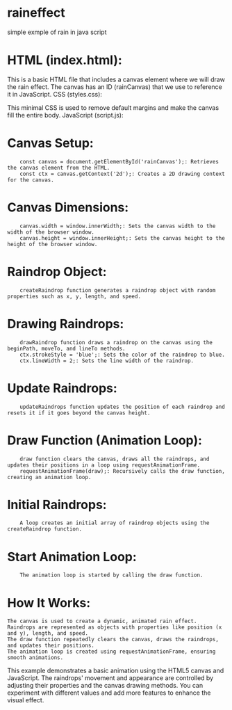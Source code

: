 # raineffect
simple exmple of rain in java script

# HTML (index.html):

This is a basic HTML file that includes a canvas element where we will draw the rain effect. The canvas has an ID (rainCanvas) that we use to reference it in JavaScript.
CSS (styles.css):

This minimal CSS is used to remove default margins and make the canvas fill the entire body.
JavaScript (script.js):

# Canvas Setup:
        const canvas = document.getElementById('rainCanvas');: Retrieves the canvas element from the HTML.
        const ctx = canvas.getContext('2d');: Creates a 2D drawing context for the canvas.

# Canvas Dimensions:
        canvas.width = window.innerWidth;: Sets the canvas width to the width of the browser window.
        canvas.height = window.innerHeight;: Sets the canvas height to the height of the browser window.

# Raindrop Object:
        createRaindrop function generates a raindrop object with random properties such as x, y, length, and speed.

# Drawing Raindrops:
        drawRaindrop function draws a raindrop on the canvas using the beginPath, moveTo, and lineTo methods.
        ctx.strokeStyle = 'blue';: Sets the color of the raindrop to blue.
        ctx.lineWidth = 2;: Sets the line width of the raindrop.

# Update Raindrops:
        updateRaindrops function updates the position of each raindrop and resets it if it goes beyond the canvas height.

# Draw Function (Animation Loop):
        draw function clears the canvas, draws all the raindrops, and updates their positions in a loop using requestAnimationFrame.
        requestAnimationFrame(draw);: Recursively calls the draw function, creating an animation loop.

# Initial Raindrops:
        A loop creates an initial array of raindrop objects using the createRaindrop function.

# Start Animation Loop:
        The animation loop is started by calling the draw function.

# How It Works:

    The canvas is used to create a dynamic, animated rain effect.
    Raindrops are represented as objects with properties like position (x and y), length, and speed.
    The draw function repeatedly clears the canvas, draws the raindrops, and updates their positions.
    The animation loop is created using requestAnimationFrame, ensuring smooth animations.

This example demonstrates a basic animation using the HTML5 canvas and JavaScript. The raindrops' movement and appearance are controlled by adjusting their properties and the canvas drawing methods. You can experiment with different values and add more features to enhance the visual effect.
